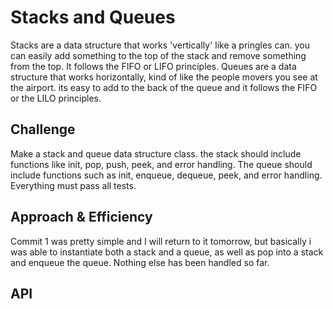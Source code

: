 # Stacks and Queues
Stacks are a data structure that works 'vertically' like a pringles can. you can easily add something to the top of the stack and remove something from the top. It follows the FIFO or LIFO  principles. Queues are a data structure that works horizontally, kind of like the people movers you see at the airport. its easy to add to the back of the queue and it follows the FIFO or the LILO principles.

## Challenge
Make a stack and queue data structure class. the stack should include functions like init, pop, push, peek, and error handling. The queue should include functions such as init, enqueue, dequeue, peek, and error handling. Everything must pass all tests.

## Approach & Efficiency
Commit 1 was pretty simple and I will return to it tomorrow, but basically i was able to instantiate both a stack and a queue, as well as pop into a stack and enqueue the queue. Nothing else has been handled so far.

## API
<!-- Description of each method publicly available to your Stack and Queue-->

